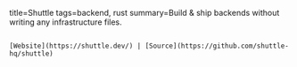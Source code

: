 title=Shuttle
tags=backend, rust
summary=Build & ship backends without writing any infrastructure files.
~~~~~~

[Website](https://shuttle.dev/) | [Source](https://github.com/shuttle-hq/shuttle)
